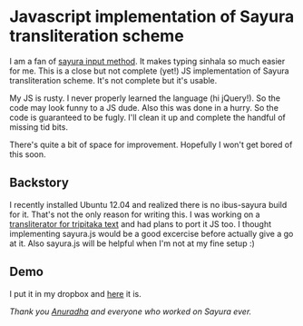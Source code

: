 Javascript implementation of Sayura transliteration scheme
==========================================================

I am a fan of [sayura input method](http://www.sayura.net/im/).
It makes typing sinhala so much easier for me. This is a close but not complete (yet!)
JS implementation of Sayura transliteration scheme. It's not complete but it's usable.

My JS is rusty. I never properly learned the language (hi jQuery!). So the code may look
funny to a JS dude. Also this was done in a hurry. So the code is guaranteed to be fugly.
I'll clean it up and complete the handful of missing tid bits.

There's quite a bit of space for improvement. Hopefully I won't get bored of this soon.

Backstory
---------
I recently installed Ubuntu 12.04 and realized there is no ibus-sayura build for it.
That's not the only reason for writing this. I was working on a 
[transliterator for tripitaka text](https://github.com/chanux/metta-transliterator)
and had plans to port it JS too. I thought implementing sayura.js would be a good 
excercise before actually give a go at it. Also sayura.js will be helpful when I'm not
at my fine setup :)

Demo
-----
I put it in my dropbox and [here](https://dl.dropbox.com/u/362794/sayura.js/sayura.html) it is.

*Thank you [Anuradha](https://twitter.com/the_hobbit) and everyone who worked on Sayura ever.*
